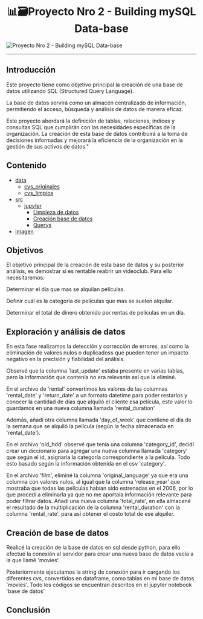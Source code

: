 <div align="center">

# **📊🗃️Proyecto Nro 2 - Building mySQL Data-base** </div>
![Proyecto Nro 2 - Building mySQL Data-base](https://i.postimg.cc/JnxfCpBM/image-87.webp)


---
</div>

## Introducción
Este proyecto tiene como objetivo principal la creación de una base de datos utilizando SQL (Structured Query Language). 

La base de datos servirá como un almacén centralizado de información, permitiendo el acceso, búsqueda y análisis de datos de manera eficaz. 

Este proyecto abordará la definición de tablas, relaciones, índices y consultas SQL que cumplirán con las necesidades específicas de la organización. La creación de esta base de datos contribuirá a la toma de decisiones informadas y mejorará la eficiencia de la organización en la gestión de sus activos de datos."

## Contenido
- [data](https://github.com/Christelllameda/Proyecto-Nro-2/tree/main/data)
    - [cvs_originales](https://github.com/Christelllameda/Proyecto-Nro-2/tree/main/data/csv_originales)
    - [cvs_limpios](https://github.com/Christelllameda/Proyecto-Nro-2/tree/main/data/csv_limpios)
- [src](https://github.com/Christelllameda/Proyecto-Nro-2/tree/main/src)
    - [jupyter](https://github.com/Christelllameda/Proyecto-Nro-2/tree/main/src/jupyter)
        - [Limpieza de datos](https://github.com/Christelllameda/Proyecto-Nro-2/tree/main/src/jupyter/Limpieza%20de%20datos)
        - [Creación base de datos](https://github.com/Christelllameda/Proyecto-Nro-2/blob/main/src/jupyter/Base%20de%20datos.ipynb)
        - [Querys](https://github.com/Christelllameda/Proyecto-Nro-2/blob/main/src/jupyter/Base%20de%20datos.ipynb)
- [imagen](https://github.com/Christelllameda/Proyecto-Nro-2/tree/main/imagen)


## Objetivos
El objetivo principal de la creación de esta base de datos y su posterior análisis, es demostrar si es rentable reabrir un videoclub. Para ello necesitaremos:

Determinar el día que mas se alquilan películas.

Definir cuál es la categoría de películas que mas se suelen alquilar.

Determinar el total de dinero obtenido por rentas de películas en un día.

## Exploración y análisis de datos
En esta fase realizamos la detección y corrección de errores, así como la eliminación de valores nulos o duplicadoss que pueden tener un impacto negativo en la precisión y fiabilidad del análisis.

Observé que la columna 'last_update' estaba presente en varias tablas, pero la información que contenía no era relevante así que la eliminé.

En el archivo de 'rental' convertimos los valores de las columnas 'rental_date' y 'return_date' a un formato datetime para poder restarlos y conocer la cantidad de días que alquiló el cliente esa película, este valor lo guardamos en una nueva columna llamada 'rental_duration'

Además, añadí otra columna llamada 'day_of_week' que contiene el día de la semana que se alquiló la película (según la fecha almacenada en 'rental_date').

En el archivo 'old_hdd' observé que tenía una columna 'category_id', decidí crear un diccionario para agregar una nueva columna llamada 'category' que según el id, asignaría la categoría correspondiente a la película. Todo esto basado según la información obtenida en el csv 'category'.

En el archivo 'film', eliminé la columna 'original_language' ya que era una columna con valores nulos, al igual que la columna 'release_year' que mostraba que todas las películas habían sido estrenadas en el 2006, por lo que procedí a eliminarla ya que no me aportaía información relevante para poder filtrar datos.
Añadí una nueva columna 'total_rate', en ella almacené el resultado de la multiplicación de la columna 'rental_duration' con la columna 'rental_rate', para así obtener el costo total de ese alquiler.

## Creación de base de datos
Realicé la creación de la base de datos en sql desde python, para ello efectué la conexión al servidor para crear una nueva base de datos vacía a la que llamé 'movies'.

Posteriormente ejecutamos la string de conexión para ir cargando los diferentes cvs, convertidos en dataframe, como tablas en mi base de datos 'movies'. Todo los códigos se encuentran descritos en el jupyter notebook 'base de datos'


## Conclusión
